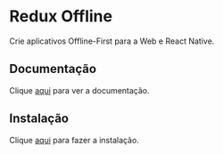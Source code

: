 # Redux Offline

Crie aplicativos Offline-First para a Web e React Native.

## Documentação

Clique [aqui](https://github.com/redux-offline/redux-offline) para ver a documentação.

## Instalação

Clique [aqui](https://www.npmjs.com/package/@redux-offline/redux-offline) para fazer a instalação.